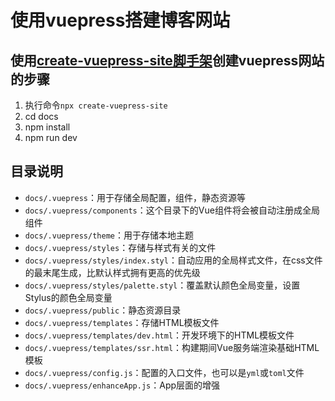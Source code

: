# 使用vuepress搭建博客网站
## 使用[create-vuepress-site脚手架](https://github.com/vuepress/create-vuepress-site)创建vuepress网站的步骤
1. 执行命令`npx create-vuepress-site`
2. cd docs
3. npm install
4. npm run dev

## 目录说明
- `docs/.vuepress`：用于存储全局配置，组件，静态资源等
- `docs/.vuepress/components`：这个目录下的Vue组件将会被自动注册成全局组件
- `docs/.vuepress/theme`：用于存储本地主题
- `docs/.vuepress/styles`：存储与样式有关的文件
- `docs/.vuepress/styles/index.styl`：自动应用的全局样式文件，在css文件的最末尾生成，比默认样式拥有更高的优先级
- `docs/.vuepress/styles/palette.styl`：覆盖默认颜色全局变量，设置Stylus的颜色全局变量
- `docs/.vuepress/public`：静态资源目录
- `docs/.vuepress/templates`：存储HTML模板文件
- `docs/.vuepress/templates/dev.html`：开发环境下的HTML模板文件
- `docs/.vuepress/templates/ssr.html`：构建期间Vue服务端渲染基础HTML模板
- `docs/.vuepress/config.js`：配置的入口文件，也可以是`yml`或`toml`文件
- `docs/.vuepress/enhanceApp.js`：App层面的增强